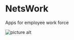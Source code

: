 # NetsWork
Apps for employee work force

![picture alt](https://drive.google.com/file/d/1eDomCg6q8C6AMKMXrpYgiKaKKbNol49H/view)
